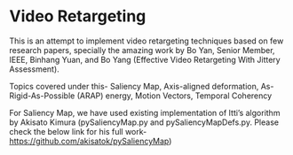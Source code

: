 
# Video Retargeting

This is an attempt to implement video retargeting techniques based on few research papers, specially the amazing work by Bo Yan, Senior Member, IEEE, Binhang Yuan, and Bo Yang (Effective Video Retargeting With Jittery Assessment).

Topics covered under this-
Saliency Map,
Axis-aligned deformation,
As-Rigid-As-Possible (ARAP) energy,
Motion Vectors,
Temporal Coherency


For Saliency Map, we have used existing implementation of Itti’s algorithm by Akisato Kimura
(pySaliencyMap.py and pySaliencyMapDefs.py. Please check the below link for his full work-
https://github.com/akisatok/pySaliencyMap)


